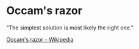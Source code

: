 # Occam's razor

"The simplest solution is most likely the right one."

[Occam's razor - Wikipedia](https://en.wikipedia.org/wiki/Occam's_razor)